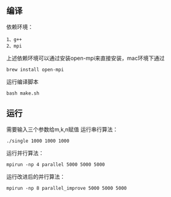 ## 编译
依赖环境：

```
1、g++
2、mpi
```
上述依赖环境可以通过安装open-mpi来直接安装，mac环境下通过
```
brew install open-mpi
```
运行编译脚本

```
bash make.sh
```
## 运行
需要输入三个参数给m,k,n赋值
运行串行算法：

```
./single 1000 1000 1000
```
运行并行算法：

```
mpirun -np 4 parallel 5000 5000 5000
```
运行改进后的并行算法：

```
mpirun -np 8 parallel_improve 5000 5000 5000
```



